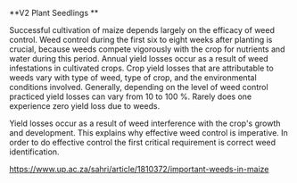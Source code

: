 **V2 Plant Seedlings **

Successful cultivation of maize depends largely on the efficacy of weed control. Weed control during the first six to eight weeks after planting is crucial, because weeds compete vigorously with the crop for nutrients and water during this period. Annual yield losses occur as a result of weed infestations in cultivated crops. 
Crop yield losses that are attributable to weeds vary with type of weed, type of crop, and the environmental conditions involved. Generally, depending on the level of weed control practiced yield losses can vary from 10 to 100 %. Rarely does one experience zero yield loss due to weeds.

Yield losses occur as a result of weed interference with the crop's growth and development.
This explains why effective weed control is imperative. In order to do effective control the first critical requirement is correct weed identification.

https://www.up.ac.za/sahri/article/1810372/important-weeds-in-maize
